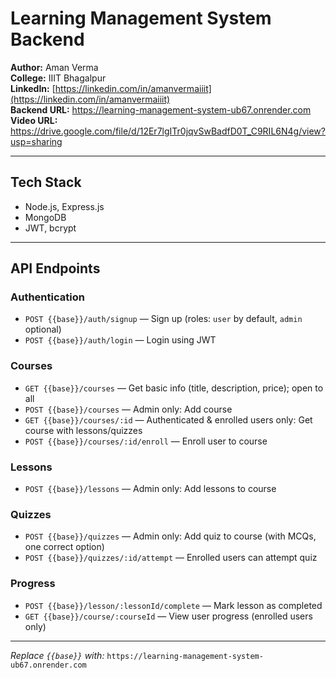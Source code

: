 # Learning Management System Backend

**Author:** Aman Verma  
**College:** IIIT Bhagalpur  
**LinkedIn:** [https://linkedin.com/in/amanvermaiiit](https://linkedin.com/in/amanvermaiiit)  
**Backend URL:** https://learning-management-system-ub67.onrender.com  
**Video URL:** https://drive.google.com/file/d/12Er7lgITr0jqvSwBadfD0T_C9RIL6N4g/view?usp=sharing

---

## Tech Stack
- Node.js, Express.js
- MongoDB
- JWT, bcrypt

---

## API Endpoints

###  Authentication
- `POST {{base}}/auth/signup` — Sign up (roles: `user` by default, `admin` optional)
- `POST {{base}}/auth/login` — Login using JWT

###  Courses
- `GET {{base}}/courses` — Get basic info (title, description, price); open to all
- `POST {{base}}/courses` — Admin only: Add course
- `GET {{base}}/courses/:id` — Authenticated & enrolled users only: Get course with lessons/quizzes
- `POST {{base}}/courses/:id/enroll` — Enroll user to course

###  Lessons
- `POST {{base}}/lessons` — Admin only: Add lessons to course

###  Quizzes
- `POST {{base}}/quizzes` — Admin only: Add quiz to course (with MCQs, one correct option)
- `POST {{base}}/quizzes/:id/attempt` — Enrolled users can attempt quiz

### Progress
- `POST {{base}}/lesson/:lessonId/complete` — Mark lesson as completed
- `GET {{base}}/course/:courseId` — View user progress (enrolled users only)

---

_Replace `{{base}}` with:_ `https://learning-management-system-ub67.onrender.com`
